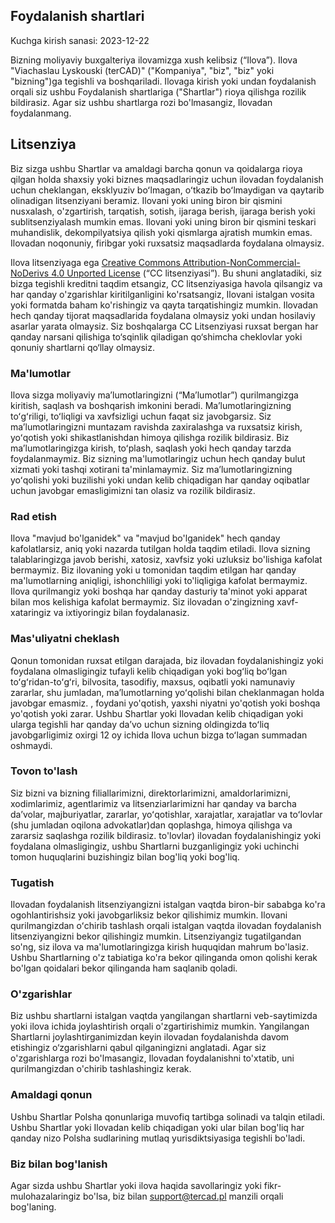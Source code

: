 ## Foydalanish shartlari

Kuchga kirish sanasi: 2023-12-22

Bizning moliyaviy buxgalteriya ilovamizga xush kelibsiz (“Ilova”). Ilova "Viachaslau Lyskouski (terCAD)" ("Kompaniya", 
"biz", "biz" yoki "bizning")ga tegishli va boshqariladi. Ilovaga kirish yoki undan foydalanish orqali siz ushbu 
Foydalanish shartlariga ("Shartlar") rioya qilishga rozilik bildirasiz. Agar siz ushbu shartlarga rozi bo'lmasangiz, 
Ilovadan foydalanmang.


## Litsenziya

Biz sizga ushbu Shartlar va amaldagi barcha qonun va qoidalarga rioya qilgan holda shaxsiy yoki biznes maqsadlaringiz 
uchun ilovadan foydalanish uchun cheklangan, eksklyuziv boʻlmagan, oʻtkazib boʻlmaydigan va qaytarib olinadigan 
litsenziyani beramiz. Ilovani yoki uning biron bir qismini nusxalash, o'zgartirish, tarqatish, sotish, ijaraga berish, 
ijaraga berish yoki sublitsenziyalash mumkin emas. Ilovani yoki uning biron bir qismini teskari muhandislik, 
dekompilyatsiya qilish yoki qismlarga ajratish mumkin emas. Ilovadan noqonuniy, firibgar yoki ruxsatsiz maqsadlarda 
foydalana olmaysiz.

Ilova litsenziyaga ega
[Creative Commons Attribution-NonCommercial-NoDerivs 4.0 Unported License](https://creativecommons.org/licenses/by-nc-nd/4.0/deed.en) 
(“CC litsenziyasi”). Bu shuni anglatadiki, siz bizga tegishli kreditni taqdim etsangiz, CC litsenziyasiga havola 
qilsangiz va har qanday o'zgarishlar kiritilganligini ko'rsatsangiz, Ilovani istalgan vosita yoki formatda baham 
ko'rishingiz va qayta tarqatishingiz mumkin. Ilovadan hech qanday tijorat maqsadlarida foydalana olmaysiz yoki undan 
hosilaviy asarlar yarata olmaysiz. Siz boshqalarga CC Litsenziyasi ruxsat bergan har qanday narsani qilishiga to‘sqinlik 
qiladigan qo‘shimcha cheklovlar yoki qonuniy shartlarni qo‘llay olmaysiz.


### Ma'lumotlar

Ilova sizga moliyaviy maʼlumotlaringizni (“Maʼlumotlar”) qurilmangizga kiritish, saqlash va boshqarish imkonini beradi. 
Maʼlumotlaringizning toʻgʻriligi, toʻliqligi va xavfsizligi uchun faqat siz javobgarsiz. Siz maʼlumotlaringizni muntazam 
ravishda zaxiralashga va ruxsatsiz kirish, yoʻqotish yoki shikastlanishdan himoya qilishga rozilik bildirasiz. Biz 
maʼlumotlaringizga kirish, toʻplash, saqlash yoki hech qanday tarzda foydalanmaymiz. Biz sizning ma'lumotlaringiz uchun 
hech qanday bulut xizmati yoki tashqi xotirani ta'minlamaymiz. Siz maʼlumotlaringizning yoʻqolishi yoki buzilishi yoki 
undan kelib chiqadigan har qanday oqibatlar uchun javobgar emasligimizni tan olasiz va rozilik bildirasiz.


### Rad etish

Ilova "mavjud bo'lganidek" va "mavjud bo'lganidek" hech qanday kafolatlarsiz, aniq yoki nazarda tutilgan holda taqdim 
etiladi. Ilova sizning talablaringizga javob berishi, xatosiz, xavfsiz yoki uzluksiz bo'lishiga kafolat bermaymiz. Biz 
ilovaning yoki u tomonidan taqdim etilgan har qanday ma'lumotlarning aniqligi, ishonchliligi yoki to'liqligiga kafolat 
bermaymiz. Ilova qurilmangiz yoki boshqa har qanday dasturiy ta'minot yoki apparat bilan mos kelishiga kafolat 
bermaymiz. Siz ilovadan o'zingizning xavf-xataringiz va ixtiyoringiz bilan foydalanasiz.


### Mas'uliyatni cheklash

Qonun tomonidan ruxsat etilgan darajada, biz ilovadan foydalanishingiz yoki foydalana olmasligingiz tufayli kelib 
chiqadigan yoki bogʻliq boʻlgan toʻgʻridan-toʻgʻri, bilvosita, tasodifiy, maxsus, oqibatli yoki namunaviy zararlar, shu 
jumladan, maʼlumotlarning yoʻqolishi bilan cheklanmagan holda javobgar emasmiz. , foydani yo'qotish, yaxshi niyatni 
yo'qotish yoki boshqa yo'qotish yoki zarar. Ushbu Shartlar yoki Ilovadan kelib chiqadigan yoki ularga tegishli har 
qanday daʼvo uchun sizning oldingizda toʻliq javobgarligimiz oxirgi 12 oy ichida Ilova uchun bizga toʻlagan summadan 
oshmaydi.


### Tovon to'lash

Siz bizni va bizning filiallarimizni, direktorlarimizni, amaldorlarimizni, xodimlarimiz, agentlarimiz va 
litsenziarlarimizni har qanday va barcha daʼvolar, majburiyatlar, zararlar, yoʻqotishlar, xarajatlar, xarajatlar va 
toʻlovlar (shu jumladan oqilona advokatlar)dan qoplashga, himoya qilishga va zararsiz saqlashga rozilik bildirasiz. 
to'lovlar) ilovadan foydalanishingiz yoki foydalana olmasligingiz, ushbu Shartlarni buzganligingiz yoki uchinchi tomon 
huquqlarini buzishingiz bilan bog'liq yoki bog'liq.


### Tugatish

Ilovadan foydalanish litsenziyangizni istalgan vaqtda biron-bir sababga ko'ra ogohlantirishsiz yoki javobgarliksiz 
bekor qilishimiz mumkin. Ilovani qurilmangizdan oʻchirib tashlash orqali istalgan vaqtda ilovadan foydalanish 
litsenziyangizni bekor qilishingiz mumkin. Litsenziyangiz tugatilgandan so'ng, siz ilova va ma'lumotlaringizga kirish 
huquqidan mahrum bo'lasiz. Ushbu Shartlarning o'z tabiatiga ko'ra bekor qilinganda omon qolishi kerak bo'lgan qoidalari 
bekor qilinganda ham saqlanib qoladi.


### O'zgarishlar

Biz ushbu shartlarni istalgan vaqtda yangilangan shartlarni veb-saytimizda yoki ilova ichida joylashtirish orqali 
o'zgartirishimiz mumkin. Yangilangan Shartlarni joylashtirganimizdan keyin ilovadan foydalanishda davom etishingiz 
o‘zgarishlarni qabul qilganingizni anglatadi. Agar siz o'zgarishlarga rozi bo'lmasangiz, Ilovadan foydalanishni 
to'xtatib, uni qurilmangizdan o'chirib tashlashingiz kerak.


### Amaldagi qonun

Ushbu Shartlar Polsha qonunlariga muvofiq tartibga solinadi va talqin etiladi. Ushbu Shartlar yoki Ilovadan kelib 
chiqadigan yoki ular bilan bog'liq har qanday nizo Polsha sudlarining mutlaq yurisdiktsiyasiga tegishli bo'ladi.


### Biz bilan bog'lanish

Agar sizda ushbu Shartlar yoki ilova haqida savollaringiz yoki fikr-mulohazalaringiz bo'lsa, biz bilan support@tercad.pl 
manzili orqali bog'laning.